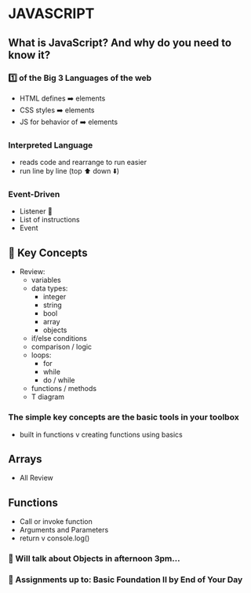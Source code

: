 # JAVASCRIPT

## What is JavaScript? And why do you need to know it?
### :one: of the **Big 3 Languages** of the web
- HTML defines :arrow_right: elements
- CSS styles :arrow_right: elements
- JS for behavior of :arrow_right: elements
### Interpreted Language
- reads code and rearrange to run easier
- run line by line (top :arrow_up: down :arrow_down:)
### Event-Driven
- Listener :eyes:
- List of instructions
- Event

## :key: Key Concepts
- Review:
    - variables
    - data types:
        - integer
        - string
        - bool
        - array
        - objects
    - if/else conditions
    - comparison / logic
    - loops:
        - for
        - while
        - do / while
    - functions / methods
    - T diagram
### The simple key concepts are the basic tools in your toolbox
- built in functions v creating functions using basics

## Arrays
- All Review
## Functions
- Call or invoke function
- Arguments and Parameters
- return v console.log()

### :large_blue_diamond: Will talk about Objects in afternoon 3pm...
### :small_orange_diamond: Assignments up to: Basic Foundation II by End of Your Day
